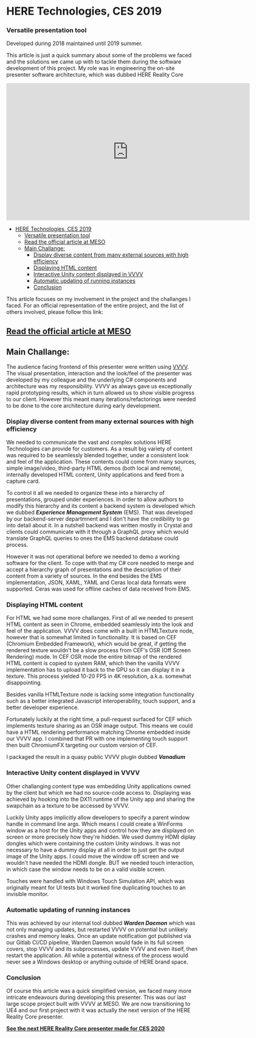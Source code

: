 # HERE Technologies, CES 2019

### Versatile presentation tool

Developed during 2018 maintained until 2019 summer.

This article is just a quick summary about some of the problems we faced and the solutions we came up with to tackle them during the software development of this project. My role was in engineering the on-site presenter software architecture, which was dubbed HERE Reality Core

<iframe full="true" src="https://player.vimeo.com/video/325198966?color=a88e54&title=0&byline=0&portrait=0" width="640" height="360" frameborder="0" allow="autoplay; fullscreen" allowfullscreen></iframe>

<tocmd>

- [HERE Technologies, CES 2019](#here-technologies-ces-2019)
    - [Versatile presentation tool](#versatile-presentation-tool)
  - [Read the official article at MESO](#read-the-official-article-at-meso)
  - [Main Challange:](#main-challange)
    - [Display diverse content from many external sources with high efficiency](#display-diverse-content-from-many-external-sources-with-high-efficiency)
    - [Displaying HTML content](#displaying-html-content)
    - [Interactive Unity content displayed in VVVV](#interactive-unity-content-displayed-in-vvvv)
    - [Automatic updating of running instances](#automatic-updating-of-running-instances)
    - [Conclusion](#conclusion)

</tocmd>

This article focuses on my involvement in the project and the challanges I faced. For an official representation of the entire project, and the list of others involved, please follow this link:

## [Read the official article at MESO](https://meso.design/en/projects/here-technologies-scalable-storytelling-environment-for-international-location-technology-firm)

## Main Challange:

The audience facing frontend of this presenter were written using [VVVV](https://vvvv.org). The visual presentation, interaction and the look/feel of the presenter was developed by my colleague and the underlying C# components and architecture was my responsibility. VVVV as always gave us exceptionally rapid prototyping results, which in turn allowed us to show visible progress to our client. However this meant many iterations/refactorings were needed to be done to the core architecture during early development.

### Display diverse content from many external sources with high efficiency

We needed to communicate the vast and complex solutions HERE Technologies can provide for customers. As a result big variety of content was required to be seamlessly blended together, under a consistent look and feel of the application. These contents could come from many sources, simple image/video, third-party HTML demos (both local and remote), internally developed HTML content, Unity applications and feed from a capture card.

To control it all we needed to organize these into a hierarchy of presentations, grouped under experiences. In order to allow authors to modify this hierarchy and its content a backend system is developed which we dubbed ___Experience Management System___ (EMS). That was developed by our backend-server departmnent and I don't have the credibility to go into detail about it. In a nutshell backend was written mostly in Crystal and clients could communicate with it through a GraphQL proxy which would translate GraphQL queries to ones the EMS backend database could process.

However it was not operational before we needed to demo a working software for the client. To cope with that my C# core needed to merge and accept a hierarchy graph of presentations and the description of their content from a variety of sources. In the end besides the EMS implementation, JSON, XAML, YAML and Ceras local data formats were supported. Ceras was used for offline caches of data received from EMS.

### Displaying HTML content

For HTML we had some more challanges. First of all we needed to present HTML content as seen in Chrome, embedded seamlessly into the look and feel of the application. VVVV does come with a built in HTMLTexture node, however that is somewhat limited in functionality. It is based on CEF (Chromium Embedded Framework), which would be great, if getting the rendered texture wouldn't be a slow process from CEF's OSR (Off Screen Rendering) mode. In CEF OSR mode the entire bitmap of the rendered HTML content is copied to system RAM, which then the vanilla VVVV implementation has to upload it back to the GPU so it can display it in a texture. This process yielded 10-20 FPS in 4K resolution, a.k.a. somewhat disappointing.

Besides vanilla HTMLTexture node is lacking some integration functionality such as a better integrated Javascript interoperability, touch support, and a better developer experience.

Fortunately luckily at the right time, a pull-request surfaced for CEF which implements texture sharing as an OSR image output. This means we could have a HTML rendering performance matching Chrome embedded inside our VVVV app. I combined that PR with one implementing touch support then built ChromiumFX targeting our custom version of CEF.

I packaged the result in a quasy public VVVV plugin dubbed ___Vanadium___

### Interactive Unity content displayed in VVVV

Other challanging content type was embedding Unity applications owned by the client but which we had no source-code access to. Displaying was achieved by hooking into the DX11 runtime of the Unity app and sharing the swapchain as a texture to be accessed by VVVV.

Luckily Unity apps implicitly allow developers to specify a parent window handle in command line args. Which means I could create a WinForms window as a host for the Unity apps and control how they are displayed on screen or more precisely how they're hidden. We used dummy HDMI diplay dongles which were containing the custom Unity windows. It was not necessary to have a dummy display at all in order to just get the output image of the Unity apps. I could move the window off screen and we wouldn't have needed the HDMI dongle. BUT we needed touch interaction, in which case the window needs to be on a valid visible screen.

Touches were handled with Windows Touch Simulation API, which was originally meant for UI tests but it worked fine duplicating touches to an invisible monitor.

### Automatic updating of running instances

This was achieved by our internal tool dubbed ___Warden Daemon___ which was not only managing updates, but restarted VVVV on potential but unlikely crashes and memory leaks. Once an update notification got published via our Gitlab CI/CD pipeline, Warden Daemon would fade in its full screen covers, stop VVVV and its subprocesses, update VVVV and even itself, then restart the application. All while a potential witness of the process would never see a Windows desktop or anything outside of HERE brand space.

### Conclusion

Of course this article was a quick simplified version, we faced many more intricate endeavours during developing this presenter. This was our last large scope project built with VVVV at MESO. We are now transitioning to UE4 and our first project with it was actually the next version of the HERE Reality Core presenter.

**[See the next HERE Reality Core presenter made for CES 2020](/c/works/here2020/insights)**
